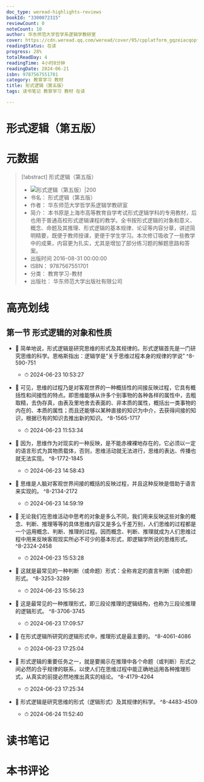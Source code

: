 ```yaml
---
doc_type: weread-highlights-reviews
bookId: "3300072315"
reviewCount: 0
noteCount: 10
author: 华东师范大学哲学系逻辑学教研室
cover: https://cdn.weread.qq.com/weread/cover/95/cpplatform_gqzeiacqopfnshlvk8vvbv/t7_cpplatform_gqzeiacqopfnshlvk8vvbv1695712312.jpg
readingStatus: 在读
progress: 28%
totalReadDay: 4
readingTime: 4小时8分钟
readingDate: 2024-06-21
isbn: 9787567551701
category: 教育学习 教材
title: 形式逻辑（第五版）
tags: 读书笔记 教育学习 教材 在读

---
```


# 形式逻辑（第五版）

# 元数据
> [!abstract] 形式逻辑（第五版）
> - ![ 形式逻辑（第五版）|200](https://cdn.weread.qq.com/weread/cover/95/cpplatform_gqzeiacqopfnshlvk8vvbv/t7_cpplatform_gqzeiacqopfnshlvk8vvbv1695712312.jpg)
> - 书名： 形式逻辑（第五版）
> - 作者： 华东师范大学哲学系逻辑学教研室
> - 简介： 本书原是上海市高等教育自学考试形式逻辑学科的专用教材，后也用于普通高校形式逻辑课程的教学。全书按形式逻辑的对象和意义、概念、命题及其推理、形式逻辑的基本规律、论证等内容分章，讲述简明精要，既便于教师授课，更便于学生学习。本次修订吸收了一些教学中的成果，内容更为扎实，尤其是增加了部分练习题的解题思路和答案。
> - 出版时间 2016-08-31 00:00:00
> - ISBN： 9787567551701
> - 分类： 教育学习-教材
> - 出版社： 华东师范大学出版社有限公司

# 高亮划线

## 第一节 形式逻辑的对象和性质


- 📌 简单地说，形式逻辑是研究思维的形式及其规律的。形式逻辑首先是一门研究思维的科学。恩格斯指出：逻辑学是“关于思维过程本身的规律的学说” ^8-590-751
    - ⏱ 2024-06-23 10:53:27 

- 📌 可见，思维的过程乃是对客观世界的一种概括性的间接反映过程，它具有概括性和间接性的特点。即思维能够从许多个别事物的各种各样的属性中，去粗取精，去伪存真，由表及里地舍去表面的、非本质的属性，概括出一类事物的内在的、本质的属性；而且还能够以某种直接的知识为中介，去获得间接的知识，根据已有的知识去推出新的知识。 ^8-1565-1717
    - ⏱ 2024-06-23 11:53:34 

- 📌 因为，思维作为对现实的一种反映，是不能赤裸裸地存在的，它必须以一定的语言形式为其物质载体，否则，思维活动就无法进行，思维的表达、传播也就无法实现。 ^8-1772-1845
    - ⏱ 2024-06-23 14:58:43 

- 📌 思维是人脑对客观世界间接的概括的反映过程，并且这种反映是借助于语言来实现的。 ^8-2134-2172
    - ⏱ 2024-06-23 14:59:19 

- 📌 无论我们在思维活动中思考的对象是多么不同，我们用来反映这些对象的概念、判断、推理等等的具体思维内容又是多么千差万别，人们思维的过程都是一个运用概念、判断、推理的过程。因而概念、判断、推理就成为人们思维过程中用来反映客观现实所必不可少的基本形式，即逻辑学所说的思维形式。 ^8-2324-2458
    - ⏱ 2024-06-23 15:53:28 

- 📌 这就是最常见的一种判断（或命题）形式：全称肯定的直言判断（或命题）形式。 ^8-3253-3289
    - ⏱ 2024-06-23 15:56:23 

- 📌 这是最常见的一种推理形式，即三段论推理的逻辑结构，也称为三段论推理的逻辑形式。 ^8-3706-3745
    - ⏱ 2024-06-23 17:09:57 

- 📌 在形式逻辑所研究的逻辑形式中，推理形式是最主要的。 ^8-4061-4086
    - ⏱ 2024-06-23 17:25:04 

- 📌 形式逻辑的重要任务之一，就是要揭示在推理中各个命题（或判断）形式之间必然的合乎规律的联系，以使人们在思维过程中能正确地运用各种推理形式，从真实的前提必然地推出真实的结论。 ^8-4179-4264
    - ⏱ 2024-06-23 17:25:34 

- 📌 形式逻辑是研究思维的形式（逻辑形式）及其规律的科学。 ^8-4483-4509
    - ⏱ 2024-06-24 11:52:40 
# 读书笔记

# 本书评论
